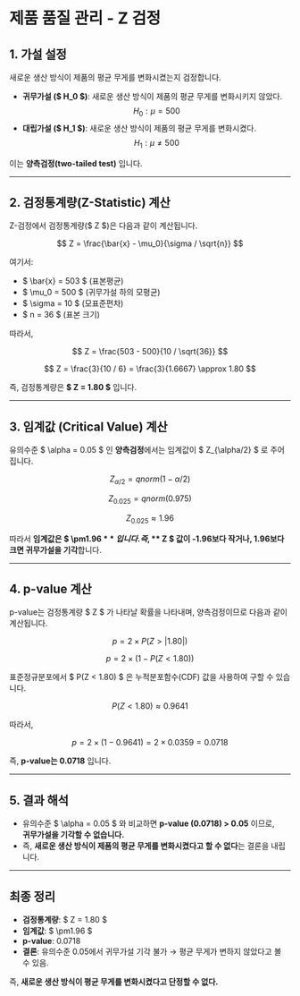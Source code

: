 # 제품 품질 관리 - Z 검정

## 1. 가설 설정
새로운 생산 방식이 제품의 평균 무게를 변화시켰는지 검정합니다.

- **귀무가설 ($ H_0 $)**: 새로운 생산 방식이 제품의 평균 무게를 변화시키지 않았다.
  $$ H_0: \mu = 500 $$
- **대립가설 ($ H_1 $)**: 새로운 생산 방식이 제품의 평균 무게를 변화시켰다.
  $$ H_1: \mu \neq 500 $$

이는 **양측검정(two-tailed test)** 입니다.

---

## 2. 검정통계량(Z-Statistic) 계산
Z-검정에서 검정통계량($ Z $)은 다음과 같이 계산됩니다.

$$
Z = \frac{\bar{x} - \mu_0}{\sigma / \sqrt{n}}
$$

여기서:
- $ \bar{x} = 503 $ (표본평균)
- $ \mu_0 = 500 $ (귀무가설 하의 모평균)
- $ \sigma = 10 $ (모표준편차)
- $ n = 36 $ (표본 크기)

따라서,

$$
Z = \frac{503 - 500}{10 / \sqrt{36}}
$$

$$
Z = \frac{3}{10 / 6} = \frac{3}{1.6667} \approx 1.80
$$

즉, 검정통계량은 **$ Z = 1.80 $** 입니다.

---

## 3. 임계값 (Critical Value) 계산
유의수준 $ \alpha = 0.05 $ 인 **양측검정**에서는 임계값이 $ Z_{\alpha/2} $ 로 주어집니다.

$$
Z_{\alpha/2} = qnorm(1 - \alpha/2)
$$

$$
Z_{0.025} = qnorm(0.975)
$$

$$
Z_{0.025} \approx 1.96
$$

따라서 **임계값은 $ \pm1.96 $** 입니다.  
즉, **$ Z $ 값이 -1.96보다 작거나, 1.96보다 크면 귀무가설을 기각**합니다.

---

## 4. p-value 계산
p-value는 검정통계량 $ Z $ 가 나타날 확률을 나타내며, 양측검정이므로 다음과 같이 계산됩니다.

$$
p = 2 \times P(Z > |1.80|)
$$

$$
p = 2 \times (1 - P(Z < 1.80))
$$

표준정규분포에서 $ P(Z < 1.80) $ 은 누적분포함수(CDF) 값을 사용하여 구할 수 있습니다.

$$
P(Z < 1.80) \approx 0.9641
$$

따라서,

$$
p = 2 \times (1 - 0.9641) = 2 \times 0.0359 = 0.0718
$$

즉, **p-value는 0.0718** 입니다.

---

## 5. 결과 해석
- 유의수준 $ \alpha = 0.05 $ 와 비교하면 **p-value (0.0718) > 0.05** 이므로,  
  **귀무가설을 기각할 수 없습니다.**  
- 즉, **새로운 생산 방식이 제품의 평균 무게를 변화시켰다고 할 수 없다**는 결론을 내립니다.

---

## 최종 정리
- **검정통계량**: $ Z = 1.80 $
- **임계값**: $ \pm1.96 $
- **p-value**: 0.0718
- **결론**: 유의수준 0.05에서 귀무가설 기각 불가 → 평균 무게가 변하지 않았다고 볼 수 있음.

즉, **새로운 생산 방식이 평균 무게를 변화시켰다고 단정할 수 없다.**
